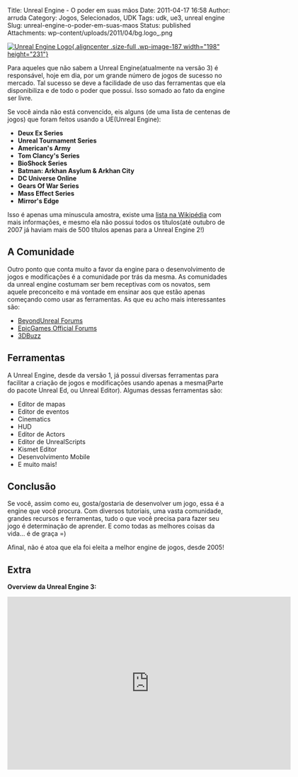 Title: Unreal Engine -  O poder em suas mãos
Date: 2011-04-17 16:58
Author: arruda
Category: Jogos, Selecionados, UDK
Tags: udk, ue3, unreal engine
Slug: unreal-engine-o-poder-em-suas-maos
Status: published
Attachments: wp-content/uploads/2011/04/bg.logo_.png

[![]({static}wp-content/uploads/2011/04/bg.logo_.png "Unreal Engine Logo"){.aligncenter .size-full .wp-image-187 width="198" height="231"}](http://www.unrealengine.com/)

Para aqueles que não sabem a Unreal Engine(atualmente na versão 3) é responsável, hoje em dia, por um grande número de jogos de sucesso no mercado. Tal sucesso se deve a facilidade de uso das ferramentas que ela disponibiliza e de todo o poder que possui. Isso somado ao fato da engine ser livre.

Se você ainda não está convencido, eis alguns (de uma lista de centenas de jogos) que foram feitos usando a UE(Unreal Engine):

-   **Deux Ex Series**
-   **Unreal Tournament Series**
-   **American's Army**
-   **Tom Clancy's Series**
-   **BioShock Series**
-   **Batman: Arkhan Asylum & Arkhan City**
-   **DC Universe Online**
-   **Gears Of War Series**
-   **Mass Effect Series**
-   **Mirror's Edge**

Isso é apenas uma minuscula amostra, existe uma [lista na Wikipédia](http://en.wikipedia.org/wiki/List_of_Unreal_Engine_games "Lista de Jogos Usando UE") com mais informações, e mesmo ela não possui todos os títulos(até outubro de 2007 já haviam mais de 500 títulos apenas para a Unreal Engine 2!)

A Comunidade
------------

Outro ponto que conta muito a favor da engine para o desenvolvimento de jogos e modificações é a comunidade por trás da mesma. As comunidades da unreal engine costumam ser bem receptivas com os novatos, sem aquele preconceito e má vontade em ensinar aos que estão apenas começando como usar as ferramentas. As que eu acho mais interessantes são:

-   [BeyondUnreal Forums](http://forums.beyondunreal.com/ "Beyond Unreal Forums")
-   [EpicGames Official Forums](http://forums.epicgames.com/ "EpicGames Official Forums")
-   [3DBuzz](http://www.3dbuzz.com/vbforum/sv_videonav.php?fid=56797c0cd321ddc111e9059535cb3f24 "3DBuzz video Trainning")

Ferramentas
-----------

A Unreal Engine, desde da versão 1, já possui diversas ferramentas para facilitar a criação de jogos e modificações usando apenas a mesma(Parte do pacote Unreal Ed, ou Unreal Editor). Algumas dessas ferramentas são:

-   Editor de mapas
-   Editor de eventos
-   Cinematics
-   HUD
-   Editor de Actors
-   Editor de UnrealScripts
-   Kismet Editor
-   Desenvolvimento Mobile
-   E muito mais!

Conclusão
---------

Se você, assim como eu, gosta/gostaria de desenvolver um jogo, essa é a engine que você procura. Com diversos tutoriais, uma vasta comunidade, grandes recursos e ferramentas, tudo o que você precisa para fazer seu jogo é determinação de aprender. E como todas as melhores coisas da vida... é de graça =)

Afinal, não é atoa que ela foi eleita a melhor engine de jogos, desde 2005!

Extra
-----

**Overview da Unreal Engine 3:**  
<iframe title="YouTube video player" width="640" height="390" src="http://www.youtube.com/embed/CtGYtdDI6eE" frameborder="0" allowfullscreen></iframe>

